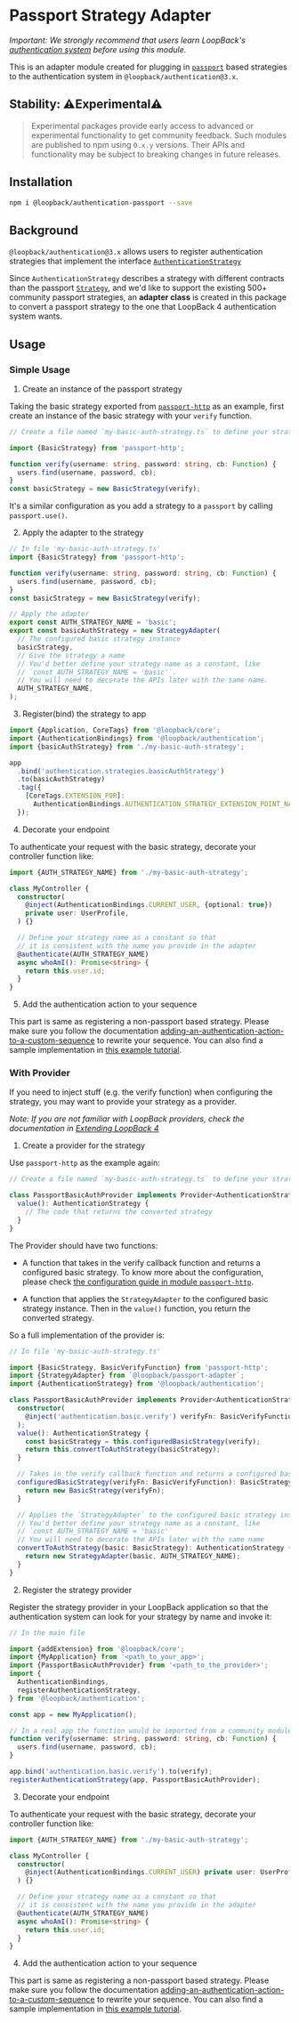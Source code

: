 # Passport Strategy Adapter

_Important: We strongly recommend that users learn LoopBack's
[authentication system](https://loopback.io/doc/en/lb4/Loopback-component-authentication.html)
before using this module._

This is an adapter module created for plugging in
[`passport`](https://www.npmjs.com/package/passport) based strategies to the
authentication system in `@loopback/authentication@3.x`.

## Stability: :warning:Experimental:warning:

> Experimental packages provide early access to advanced or experimental
> functionality to get community feedback. Such modules are published to npm
> using `0.x.y` versions. Their APIs and functionality may be subject to
> breaking changes in future releases.

## Installation

```sh
npm i @loopback/authentication-passport --save
```

## Background

`@loopback/authentication@3.x` allows users to register authentication
strategies that implement the interface
[`AuthenticationStrategy`](https://apidocs.strongloop.com/@loopback%2fdocs/authentication.html#AuthenticationStrategy)

Since `AuthenticationStrategy` describes a strategy with different contracts
than the passport
[`Strategy`](https://github.com/DefinitelyTyped/DefinitelyTyped/blob/master/types/passport/index.d.ts#L79),
and we'd like to support the existing 500+ community passport strategies, an
**adapter class** is created in this package to convert a passport strategy to
the one that LoopBack 4 authentication system wants.

## Usage

### Simple Usage

1. Create an instance of the passport strategy

Taking the basic strategy exported from
[`passport-http`](https://github.com/jaredhanson/passport-http) as an example,
first create an instance of the basic strategy with your `verify` function.

```ts
// Create a file named `my-basic-auth-strategy.ts` to define your strategy below

import {BasicStrategy} from 'passport-http';

function verify(username: string, password: string, cb: Function) {
  users.find(username, password, cb);
}
const basicStrategy = new BasicStrategy(verify);
```

It's a similar configuration as you add a strategy to a `passport` by calling
`passport.use()`.

2. Apply the adapter to the strategy

```ts
// In file 'my-basic-auth-strategy.ts'
import {BasicStrategy} from 'passport-http';

function verify(username: string, password: string, cb: Function) {
  users.find(username, password, cb);
}
const basicStrategy = new BasicStrategy(verify);

// Apply the adapter
export const AUTH_STRATEGY_NAME = 'basic';
export const basicAuthStrategy = new StrategyAdapter(
  // The configured basic strategy instance
  basicStrategy,
  // Give the strategy a name
  // You'd better define your strategy name as a constant, like
  // `const AUTH_STRATEGY_NAME = 'basic'`.
  // You will need to decorate the APIs later with the same name.
  AUTH_STRATEGY_NAME,
);
```

3. Register(bind) the strategy to app

```ts
import {Application, CoreTags} from '@loopback/core';
import {AuthenticationBindings} from '@loopback/authentication';
import {basicAuthStrategy} from './my-basic-auth-strategy';

app
  .bind('authentication.strategies.basicAuthStrategy')
  .to(basicAuthStrategy)
  .tag({
    [CoreTags.EXTENSION_FOR]:
      AuthenticationBindings.AUTHENTICATION_STRATEGY_EXTENSION_POINT_NAME,
  });
```

4. Decorate your endpoint

To authenticate your request with the basic strategy, decorate your controller
function like:

```ts
import {AUTH_STRATEGY_NAME} from './my-basic-auth-strategy';

class MyController {
  constructor(
    @inject(AuthenticationBindings.CURRENT_USER, {optional: true})
    private user: UserProfile,
  ) {}

  // Define your strategy name as a constant so that
  // it is consistent with the name you provide in the adapter
  @authenticate(AUTH_STRATEGY_NAME)
  async whoAmI(): Promise<string> {
    return this.user.id;
  }
}
```

5. Add the authentication action to your sequence

This part is same as registering a non-passport based strategy. Please make sure
you follow the documentation
[adding-an-authentication-action-to-a-custom-sequence](https://loopback.io/doc/en/lb4/Loopback-component-authentication.html#adding-an-authentication-action-to-a-custom-sequence)
to rewrite your sequence. You can also find a sample implementation in
[this example tutorial](https://loopback.io/doc/en/lb4/Authentication-Tutorial.html#creating-a-custom-sequence-and-adding-the-authentication-action).

### With Provider

If you need to inject stuff (e.g. the verify function) when configuring the
strategy, you may want to provide your strategy as a provider.

_Note: If you are not familiar with LoopBack providers, check the documentation
in
[Extending LoopBack 4](https://loopback.io/doc/en/lb4/Extending-LoopBack-4.html)_

1. Create a provider for the strategy

Use `passport-http` as the example again:

```ts
// Create a file named `my-basic-auth-strategy.ts` to define your strategy below

class PassportBasicAuthProvider implements Provider<AuthenticationStrategy> {
  value(): AuthenticationStrategy {
    // The code that returns the converted strategy
  }
}
```

The Provider should have two functions:

- A function that takes in the verify callback function and returns a configured
  basic strategy. To know more about the configuration, please check
  [the configuration guide in module `passport-http`](https://github.com/jaredhanson/passport-http#usage-of-http-basic).

- A function that applies the `StrategyAdapter` to the configured basic strategy
  instance. Then in the `value()` function, you return the converted strategy.

So a full implementation of the provider is:

```ts
// In file 'my-basic-auth-strategy.ts'

import {BasicStrategy, BasicVerifyFunction} from 'passport-http';
import {StrategyAdapter} from `@loopback/passport-adapter`;
import {AuthenticationStrategy} from '@loopback/authentication';

class PassportBasicAuthProvider implements Provider<AuthenticationStrategy> {
  constructor(
    @inject('authentication.basic.verify') verifyFn: BasicVerifyFunction,
  );
  value(): AuthenticationStrategy {
    const basicStrategy = this.configuredBasicStrategy(verify);
    return this.convertToAuthStrategy(basicStrategy);
  }

  // Takes in the verify callback function and returns a configured basic strategy.
  configuredBasicStrategy(verifyFn: BasicVerifyFunction): BasicStrategy {
    return new BasicStrategy(verifyFn);
  }

  // Applies the `StrategyAdapter` to the configured basic strategy instance.
  // You'd better define your strategy name as a constant, like
  // `const AUTH_STRATEGY_NAME = 'basic'`
  // You will need to decorate the APIs later with the same name
  convertToAuthStrategy(basic: BasicStrategy): AuthenticationStrategy {
    return new StrategyAdapter(basic, AUTH_STRATEGY_NAME);
  }
}
```

2. Register the strategy provider

Register the strategy provider in your LoopBack application so that the
authentication system can look for your strategy by name and invoke it:

```ts
// In the main file

import {addExtension} from '@loopback/core';
import {MyApplication} from '<path_to_your_app>';
import {PassportBasicAuthProvider} from '<path_to_the_provider>';
import {
  AuthenticationBindings,
  registerAuthenticationStrategy,
} from '@loopback/authentication';

const app = new MyApplication();

// In a real app the function would be imported from a community module
function verify(username: string, password: string, cb: Function) {
  users.find(username, password, cb);
}

app.bind('authentication.basic.verify').to(verify);
registerAuthenticationStrategy(app, PassportBasicAuthProvider);
```

3. Decorate your endpoint

To authenticate your request with the basic strategy, decorate your controller
function like:

```ts
import {AUTH_STRATEGY_NAME} from './my-basic-auth-strategy';

class MyController {
  constructor(
    @inject(AuthenticationBindings.CURRENT_USER) private user: UserProfile,
  ) {}

  // Define your strategy name as a constant so that
  // it is consistent with the name you provide in the adapter
  @authenticate(AUTH_STRATEGY_NAME)
  async whoAmI(): Promise<string> {
    return this.user.id;
  }
}
```

4. Add the authentication action to your sequence

This part is same as registering a non-passport based strategy. Please make sure
you follow the documentation
[adding-an-authentication-action-to-a-custom-sequence](https://loopback.io/doc/en/lb4/Loopback-component-authentication.html#adding-an-authentication-action-to-a-custom-sequence)
to rewrite your sequence. You can also find a sample implementation in
[this example tutorial](https://loopback.io/doc/en/lb4/Authentication-Tutorial.html#creating-a-custom-sequence-and-adding-the-authentication-action).
